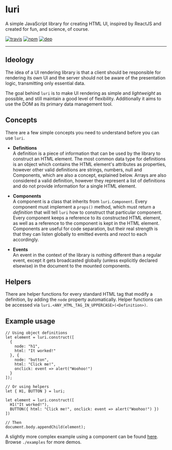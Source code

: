 # luri

A simple JavaScript library for creating HTML UI, inspired by ReactJS and created for fun, and science, of course.

[![travis](https://img.shields.io/travis/manix/luri.svg)](https://travis-ci.org/manix/luri)
[![npm](https://img.shields.io/npm/v/luri.svg)](https://www.npmjs.com/package/luri)
[![dep](https://img.shields.io/david/manix/luri.svg)](https://david-dm.org/manix/luri)

---

## Ideology

The idea of a UI rendering library is that a client should be responsible for rendering its own UI and the server should not be aware of the presentation logic, transmitting only essential data.

The goal behind `luri` is to make UI rendering as simple and *lightweight* as possible, and still maintain a good level of flexibility. Additionally it aims to use the DOM as its primary data management tool.

## Concepts

There are a few simple concepts you need to understand before you can use `luri`.

* **Definitions**  
A definition is a piece of information that can be used by the library to construct an HTML element. The most common data type for definitions is an object which contains the HTML element's attributes as properties, however other valid definitions are strings, numbers, null and Components, which are also a concept, explained below. Arrays are also considered a valid definition, however they represent a list of definitions and do not provide information for a single HTML element.

* **Components**  
A component is a class that inherits from `luri.Component`. Every component must implement a `props()` method, which must return a *definition* that will tell `luri` how to construct that particular component. Every component keeps a reference to its constructed HTML element, as well as a reference to the component is kept in the HTML element. Components are useful for code separation, but their real strength is that they can listen globally to emitted events and *react* to each accordingly.

* **Events**  
An event in the context of the library is nothing different than a regular event,  except it gets broadcasted globally (unless explicitly declared elsewise) in the document to the mounted components.

## Helpers

There are helper functions for every standard HTML tag that modify a definition, by adding the `node` property automatically. Helper functions can be accessed via `luri.<ANY_HTML_TAG_IN_UPPERCASE>(<Definition>)`.

## Example usage

    // Using object definitions
    let element = luri.construct([
      {
        node: "h1",
        html: "It worked!"
      }, {
        node: "button",
        html: "Click me!",
        onclick: event => alert("Woohoo!")
      }
    ]);

    // Or using helpers
    let { H1, BUTTON } = luri;
    
    let element = luri.construct([
      H1("It worked!"),
      BUTTON({ html: "Click me!", onclick: event => alert("Woohoo!") })
    ])

    // Then
    document.body.appendChild(element);

A slightly more complex example using a component can be found [here](https://jsfiddle.net/7a8c8tk0/1/). Browse `./examples` for more demos.
